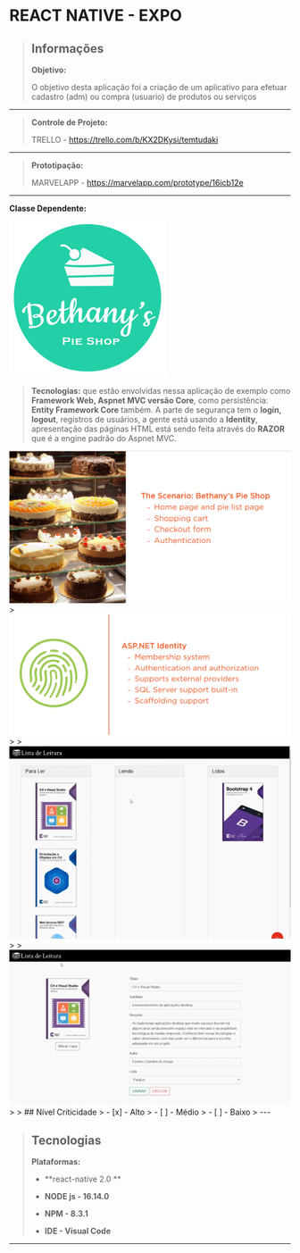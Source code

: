 # REACT NATIVE - EXPO 

> ## Informações
>
> **Objetivo:**     
>
> O objetivo desta aplicação foi a criação de um aplicativo para efetuar cadastro (adm) ou compra (usuario) de produtos ou serviços 
---
> **Controle de Projeto:**     
>
> TRELLO -  https://trello.com/b/KX2DKysi/temtudaki
---
> **Prototipação:**     
>
> MARVELAPP -  https://marvelapp.com/prototype/16icb12e
---
**Classe Dependente:** 

<img src="https://github.com/abruno36/BethanysPieShop-MVC/blob/master/BethanysPieShop/wwwroot/Images/bethanylogo.png" alt="Logo Bethany"/>

> **Tecnologias:** que estão envolvidas nessa aplicação de exemplo como **Framework Web, Aspnet MVC versão Core**, como persistência: **Entity Framework Core** também. A parte de segurança tem o **login, logout**, registros de usuários, a gente está usando a **Identity**, apresentação das páginas HTML está sendo feita através do **RAZOR** que é a engine padrão do Aspnet MVC.
>
<img src="https://github.com/abruno36/BethanysPieShop-MVC/blob/master/BethanysPieShop/wwwroot/Images/CenarioAPP.png" alt="Cenário geral"/>
>
<img src="https://github.com/abruno36/BethanysPieShop-MVC/blob/master/BethanysPieShop/wwwroot/Images/Identity.png" alt="Fluxo Base"/>
>
>
<img src="https://github.com/abruno36/AluraWebAPI/blob/master/Alura.WebAPI.WebApp/wwwroot/images/ModeloDesign1.png" alt="Fluxo Base"/>
>   
>
<img src="https://github.com/abruno36/AluraWebAPI/blob/master/Alura.WebAPI.WebApp/wwwroot/images/ModeloDesign2.png" alt="Fluxo Base"/>
>
> ## Nível Criticidade
> - [x] - Alto  
> - [ ] - Médio  
> - [ ] - Baixo  
>  
---

> ## Tecnologias
>
> **Plataformas:**  
> - **react-native 2.0 **  
>
> - **NODE js - 16.14.0**
>
> - **NPM - 8.3.1**
>
> - **IDE - Visual Code**
>
---







